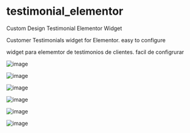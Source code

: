 # testimonial_elementor
Custom Design Testimonial Elementor Widget

Customer Testimonials widget for Elementor.
easy to configure

widget para elememtor de testimonios de clientes.
facil de configrurar

![image](https://user-images.githubusercontent.com/12018768/171449604-f36ee516-6b96-4b03-aa6c-631cb625f335.png)

![image](https://user-images.githubusercontent.com/12018768/180029766-a85e9649-c42a-41f1-a1fd-2bc03be1766e.png)

![image](https://user-images.githubusercontent.com/12018768/180029509-563f7123-7f73-4d9f-8ea8-bf378daf859e.png)

![image](https://user-images.githubusercontent.com/12018768/180029260-f7d46f87-e78f-4cab-8ab5-585091c47d32.png)

![image](https://user-images.githubusercontent.com/12018768/171449850-951864b3-7291-4b65-bec2-d6569f6a39e6.png)

![image](https://user-images.githubusercontent.com/12018768/171449953-4e1de104-0f54-4faf-8a77-02ad6de612d1.png)
